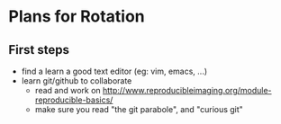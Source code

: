 # Plans for Rotation
## First steps

* find a learn a good text editor (eg: vim, emacs, ...)
* learn git/github to collaborate 
	- read and work on http://www.reproducibleimaging.org/module-reproducible-basics/
	- make sure you read "the git parabole", and "curious git"
